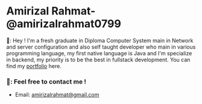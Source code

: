# Amirizal Rahmat-@amirizalrahmat0799
👋: Hey ! I'm a fresh graduate in Diploma Computer System main in Network and server configuration and also self taught developer who main in various programming language, my first native language is Java and I'm specialize in backend, my priority is to be the best in fullstack development. You can find my [portfolio](https://amirizalrahmat0799.github.io/myPortfolio) here.

### 💬: Feel free to contact me !
- Email: amirizalrahmat@gmail.com

